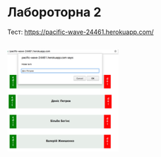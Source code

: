 # Лабороторна 2

Тест: https://pacific-wave-24461.herokuapp.com/

<br />
<img width="50%" height="50%" src="screen.png" />